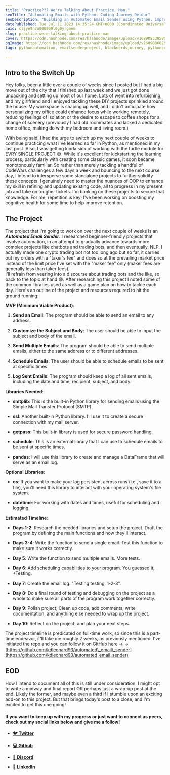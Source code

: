 ```yaml
---
title: "Practice??? We're Talking About Practice, Man."
seoTitle: "Automating Emails with Python: Coding Journey Detour"
seoDescription: "Building an Automated Email Sender using Python, improving my OOP skills, and delving into automation."
datePublished: Tue Jul 11 2023 14:35:24 GMT+0000 (Coordinated Universal Time)
cuid: cljye9n7o000909l0g0yrgmem
slug: practice-were-talking-about-practice-man
cover: https://cdn.hashnode.com/res/hashnode/image/upload/v1689083385806/fb9f0be3-4762-41e9-af8a-58f4cf7aa413.jpeg
ogImage: https://cdn.hashnode.com/res/hashnode/image/upload/v1689086025138/4f69a7fa-c5dc-4403-972d-c69b8f834628.jpeg
tags: pythonautomation, emailsenderproject, blacknerdsjourney, pythoncodewarrior, techdiyprojects

---
```


## Intro to the Switch Up

Hey folks, been a little over a couple of weeks since I posted but I had a big move out of the city that I finished up last week and we just got done unpacking and setting up most of our home. Lots of went into refurbishing, and my girlfriend and I enjoyed tackling these DIY projects sprinkled around the house. My workspace is shaping up well, and I didn't anticipate how personalizing my office could enhance focus while working remotely, reducing feelings of isolation or the desire to escape to coffee shops for a change of scenery (previously I had old roommates and lacked a dedicated home office, making do with my bedroom and living room.)

With being said, I had the urge to switch up my next couple of weeks to continue practicing what I've learned so far in Python, as mentioned in my last post. Also, I was getting kinda sick of working with the turtle module for EVRY SINGLE PROJECT 😅. While it's excellent for kickstarting the learning process, particularly with creating some classic games, it soon became monotonously familiar. So rather than merely tackling a handful of CodeWars challenges a few days a week and bouncing to the next course day, I intend to intersperse some standalone projects to further solidify these concepts. I genuinely need to master the nuances of OOP to enhance my skill in refining and updating existing code, all to progress in my present job and take on tougher tickets. I'm banking on these projects to secure that knowledge. For me, repetition is key; I've been working on boosting my cognitive health for some time to help improve retention.

## The Project

The project that I'm going to work on over the next couple of weeks is an ***Automated Email Sender***. I researched beginner-friendly projects that involve automation, in an attempt to gradually advance towards more complex projects like chatbots and trading bots, and then eventually, NLP. I actually made one crypto trading bot not too long ago but so far, it carries out my orders with a "taker's fee" and does so at the prevailing market price instead of the limit price I've set with the "maker fee" only (maker fees are generally less than taker fees).  
I'll refrain from veering into a discourse about trading bots and the like, so back to the topic at hand 😄. After researching this project I noted some of the common libraries used as well as a game plan on how to tackle each day. Here's an outline of the project and resources required to hit the ground running:

**MVP (Minimum Viable Product)**:

1. **Send an Email**: The program should be able to send an email to any address.
    
2. **Customize the Subject and Body**: The user should be able to input the subject and body of the email.
    
3. **Send Multiple Emails**: The program should be able to send multiple emails, either to the same address or to different addresses.
    
4. **Schedule Emails**: The user should be able to schedule emails to be sent at specific times.
    
5. **Log Sent Emails**: The program should keep a log of all sent emails, including the date and time, recipient, subject, and body.
    

**Libraries Needed**:

* **smtplib**: This is the built-in Python library for sending emails using the Simple Mail Transfer Protocol (SMTP).
    
* **ssl**: Another built-in Python library. I'll use it to create a secure connection with my mail server.
    
* **getpass**: This built-in library is used for secure password handling.
    
* **schedule**: This is an external library that I can use to schedule emails to be sent at specific times.
    
* **pandas**: I will use this library to create and manage a DataFrame that will serve as an email log.
    

**Optional Libraries**:

* **os**: If you want to make your log persistent across runs (i.e., save it to a file), you'll need this library to interact with your operating system's file system.
    
* **datetime**: For working with dates and times, useful for scheduling and logging.
    

**Estimated Timeline**:

* **Days 1-2**: Research the needed libraries and setup the project. Draft the program by defining the main functions and how they'll interact.
    
* **Days 3-4**: Write the function to send a single email. Test this function to make sure it works correctly.
    
* **Day 5**: Write the function to send multiple emails. More tests.
    
* **Day 6**: Add scheduling capabilities to your program. You guessed it, +Testing.
    
* **Day 7**: Create the email log. "Testing testing, 1-2-3".
    
* **Day 8:** Do a final round of testing and debugging on the project as a whole to make sure all parts of the program work together correctly.
    
* **Day 9**: Polish project; Clean up code, add comments, write documentation, and anything else needed to wrap up the project.
    
* **Day 10**: Reflect on the project, and plan your next steps.
    

The project timeline is predicated on full-time work, so since this is a part-time endeavor, it'll take me roughly 2 weeks, as previously mentioned. I've initiated the repo and you can follow it on GitHub here -&gt; -&gt; [https://github.com/kdleonard93/automated\_email\_sender](https://github.com/kdleonard93/automated_email_sender)

## EOD

How I intend to document all of this is still under consideration. I might opt to write a midway and final report OR perhaps just a wrap-up post at the end. Likely the former, and maybe even a third if I stumble upon an exciting add-on to this project. But that brings today's post to a close, and I'm excited to get this one going!

#### **If you want to keep up with my progress or just want to connect as peers, check out my social links below and give me a follow!**

* [**🐦 Twitter**](https://twitter.com/RingoMandingo93)
    
* [**💻 Github**](https://github.com/kdleonard93)
    
* [**👾 Discord**](https://discord.com/users/407639833146818570)
    
* [**👔 LinkedIn**](https://www.linkedin.com/in/kyle-leonard93/)